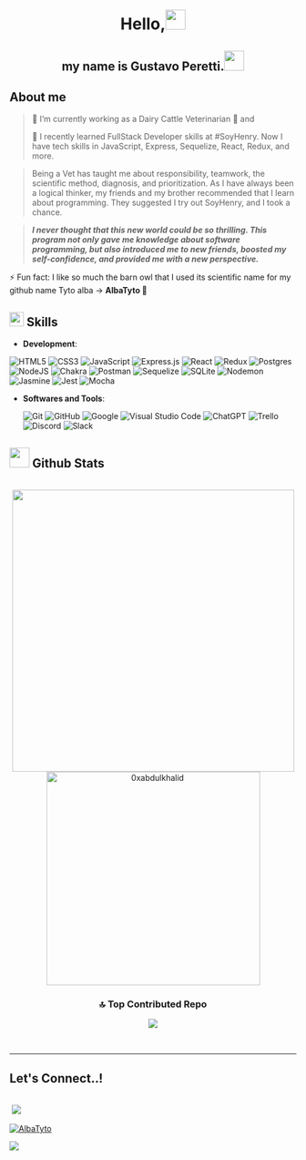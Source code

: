 <h1 align="center"><b>Hello,</b><img src="https://media.giphy.com/media/hvRJCLFzcasrR4ia7z/giphy.gif" width="35"></h1>
<h2 align="center"><b>my name is Gustavo Peretti.</b><img src="https://media.giphy.com/media/hvRJCLFzcasrR4ia7z/giphy.gif" width="35"></h2>

## **About me** 

> 🔭 I’m currently working as a Dairy Cattle Veterinarian 🐄 and 
> 
> 🌱 I recently learned FullStack Developer skills at #SoyHenry.
Now I have tech skills in JavaScript, Express, Sequelize, React, Redux, and more.

> Being a Vet has taught me about responsibility, teamwork, the scientific method, diagnosis, and prioritization. 
As I have always been a logical thinker, my friends and my brother recommended that I learn about programming. They suggested I try out SoyHenry, and I took a chance.

> ***I never thought that this new world could be so thrilling. This program not only gave me knowledge about software programming, but also introduced me to new friends, boosted my self-confidence, and provided me with a new perspective.***

⚡ Fun fact: I like so much the barn owl that I used its scientific name for my github name Tyto alba -> **AlbaTyto 🦉**

## <img src="https://media2.giphy.com/media/QssGEmpkyEOhBCb7e1/giphy.gif?cid=ecf05e47a0n3gi1bfqntqmob8g9aid1oyj2wr3ds3mg700bl&rid=giphy.gif" width ="25"><b> Skills</b>

<p align="center">    

- **Development**:

![HTML5](https://img.shields.io/badge/HTML5%20-%23E34F26.svg?style=for-the-badge&logo=html5&logoColor=white)
![CSS3](https://img.shields.io/badge/CSS%20-%231572B6.svg?style=for-the-badge&logo=css3&logoColor=white)
![JavaScript](https://img.shields.io/badge/JavaScript%20-%23F7DF1E.svg?style=for-the-badge&logo=javascript&logoColor=black)	
![Express.js](https://img.shields.io/badge/express.js-%23404d59.svg?style=for-the-badge&logo=express&logoColor=%2361DAFB) 
![React](https://img.shields.io/badge/react-%2320232a.svg?style=for-the-badge&logo=react&logoColor=%2361DAFB) 
![Redux](https://img.shields.io/badge/redux-%23593d88.svg?style=for-the-badge&logo=redux&logoColor=white) 
![Postgres](https://img.shields.io/badge/postgres-%23316192.svg?style=for-the-badge&logo=postgresql&logoColor=white) 	
![NodeJS](https://img.shields.io/badge/node.js-6DA55F?style=for-the-badge&logo=node.js&logoColor=white)
![Chakra](https://img.shields.io/badge/chakra-%234ED1C5.svg?style=for-the-badge&logo=chakraui&logoColor=white) 
![Postman](https://img.shields.io/badge/Postman-FF6C37?style=for-the-badge&logo=postman&logoColor=white)
![Sequelize](https://img.shields.io/badge/Sequelize-52B0E7?style=for-the-badge&logo=sequelize&logoColor=white)
![SQLite](https://img.shields.io/badge/sqlite-%2307405e.svg?style=for-the-badge&logo=sqlite&logoColor=white)
![Nodemon](https://img.shields.io/badge/NODEMON-%23323330.svg?style=for-the-badge&logo=nodemon&logoColor=%BBDEAD)
![Jasmine](https://img.shields.io/badge/-Jasmine-%238A4182?style=for-the-badge&logo=Jasmine&logoColor=white)
![Jest](https://img.shields.io/badge/-jest-%23C21325?style=for-the-badge&logo=jest&logoColor=white)
![Mocha](https://img.shields.io/badge/-mocha-%238D6748?style=for-the-badge&logo=mocha&logoColor=white)
	
	
- **Softwares and Tools**:

    ![Git](https://img.shields.io/badge/git-%23F05033.svg?style=for-the-badge&logo=git&logoColor=white)
    ![GitHub](https://img.shields.io/badge/github-%23121011.svg?style=for-the-badge&logo=github&logoColor=white)
    ![Google](https://img.shields.io/badge/google-%234285F4.svg?style=for-the-badge&logo=google&logoColor=white)
    ![Visual Studio Code](https://img.shields.io/badge/Visual%20Studio%20Code-0078d7.svg?style=for-the-badge&logo=visual-studio-code&logoColor=white)
    ![ChatGPT](https://img.shields.io/badge/ChatGPT-00BFFF.svg?style=for-the-badge&logo=chatbot&logoColor=white)
    ![Trello](https://img.shields.io/badge/Trello-%23026AA7.svg?style=for-the-badge&logo=Trello&logoColor=white) 
    ![Discord](https://img.shields.io/badge/Discord-%235865F2.svg?style=for-the-badge&logo=discord&logoColor=white)
    ![Slack](https://img.shields.io/badge/Slack-4A154B?style=for-the-badge&logo=slack&logoColor=white)
	
   

## <img src="https://media.giphy.com/media/iY8CRBdQXODJSCERIr/giphy.gif" width="35"><b> Github Stats </b>
<br>

<div align="center">

<a href="https://github.com/AlbaTyto/">
  <img src="https://github-readme-stats.vercel.app/api?username=AlbaTyto&include_all_commits=true&count_private=true&show_icons=true&line_height=20&title_color=7A7ADB&icon_color=2234AE&text_color=D3D3D3&bg_color=0,000000,130F40" width="495"/>
  <img src="https://github-readme-stats.vercel.app/api/top-langs?username=AlbaTyto&show_icons=true&locale=en&layout=compact&line_height=20&title_color=7A7ADB&icon_color=2234AE&text_color=D3D3D3&bg_color=0,000000,130F40" width="375"  alt="0xabdulkhalid"/>

</a>
	
### 🔝 Top Contributed Repo

![](https://github-contributor-stats.vercel.app/api?username=AlbaTyto&limit=5&theme=dark&combine_all_yearly_contributions=true)

</div>

<br>

-----

## <b> Let's Connect..!</b>
<br>
<div align='left'>

<div>
<img 
<span>
<a href="https://www.linkedin.com/in/gustavo-peretti-gus/" target="_blank">
<img
     src="https://img.icons8.com/doodle/40/000000/linkedin--v2.png" style="max-width: 100%;"/>
</a>
</span>
<span>
<a href="https://www.linkedin.com/in/gustavo-peretti-gus/" target="_blank">
	
![AlbaTyto](https://img.shields.io/badge/-Mi%20cuenta%20de%20GitHub-black?style=flat-square&logo=github&logoColor=white&link=https://github.com/AlbaTyto/)
	
</a>
</span>	
<span>
<a href="mailto:gperettig@gmail.com" target="_blank">
<img src="https://img.shields.io/badge/gmail:  Gustavo Peretti-%23EA4335.svg?style=for-the-badge&logo=gmail&logoColor=white" t=mail style="margin-bottom: 5px;" />
</a>
</span>
	
</div>

</div>
<br>

